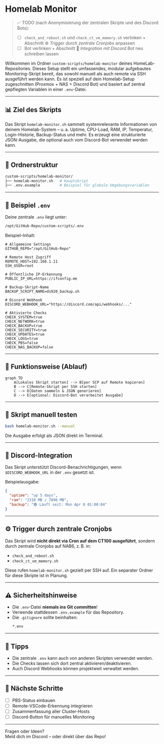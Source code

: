 # Homelab Monitor

> ✅ TODO (nach Anonymisierung der zentralen Skripte und des Discord Bots):
>
> - [ ] `check_and_reboot.sh` und `check_ct_vm_memory.sh` verlinken + Abschnitt ⚙️ *Trigger durch zentrale Cronjobs* anpassen
> - [ ] Bot verlinken + Abschnitt 🤖 *Integration mit Discord Bot* neu schreiben lassen

Willkommen im Ordner `custom-scripts/homelab-monitor` deines HomeLab-Repositories. Dieses Setup stellt ein umfassendes, modular aufgebautes Monitoring-Skript bereit, das sowohl manuell als auch remote via SSH ausgeführt werden kann. Es ist speziell auf dein Homelab-Setup zugeschnitten (Proxmox + NAS + Discord Bot) und basiert auf zentral gepflegten Variablen in einer `.env`-Datei.

---

## 📊 Ziel des Skripts

Das Skript `homelab-monitor.sh` sammelt systemrelevante Informationen von deinem Homelab-System – u. a. Uptime, CPU-Load, RAM, IP, Temperatur, Login-Historie, Backup-Status und mehr. Es erzeugt eine strukturierte JSON-Ausgabe, die optional auch vom Discord-Bot verwendet werden kann.

---

## 📂 Ordnerstruktur

```bash
custom-scripts/homelab-monitor/
├── homelab-monitor.sh   # Hauptskript
├── .env.example         # Beispiel für globale Umgebungsvariablen
```

---

## 🧾 Beispiel `.env`

Deine zentrale `.env` liegt unter:  
```bash
/opt/GitHub-Repo/custom-scripts/.env
```

Beispiel-Inhalt:

```env
# Allgemeine Settings
GITHUB_REPO="/opt/GitHub-Repo"

# Remote Host Zugriff
REMOTE_HOST=192.168.1.11
SSH_USER=root

# Öffentliche IP-Erkennung
PUBLIC_IP_URL=https://ifconfig.me

# Backup-Skript-Name
BACKUP_SCRIPT_NAME=ds920_backup.sh

# Discord Webhook
DISCORD_WEBHOOK_URL="https://discord.com/api/webhooks/..."

# Aktivierte Checks
CHECK_SYSTEM=true
CHECK_NETWORK=true
CHECK_BACKUP=true
CHECK_SECURITY=true
CHECK_UPDATES=true
CHECK_LOGS=true
CHECK_PBS=false
CHECK_NAS_BACKUP=false
```

---

## 🔎 Funktionsweise (Ablauf)

```mermaid
graph TD
    A[Lokales Skript starten] --> B[per SCP auf Remote kopieren]
    B --> C[Remote-Skript per SSH starten]
    C --> D[Daten sammeln & JSON generieren]
    D --> E[optional: Discord-Bot verarbeitet Ausgabe]
```

---

## 🚀 Skript manuell testen

```bash
bash homelab-monitor.sh --manual
```

Die Ausgabe erfolgt als JSON direkt im Terminal.

---

## 🤖 Discord-Integration

Das Skript unterstützt Discord-Benachrichtigungen, wenn `$DISCORD_WEBHOOK_URL` in der `.env` gesetzt ist.

Beispielausgabe:

```json
{
  "uptime": "up 5 days",
  "ram": "2310 MB / 7896 MB",
  "backup": "🟢 Läuft seit: Mon Apr 8 01:00:04"
}
```

---

## ⚙️ Trigger durch zentrale Cronjobs

Das Skript wird **nicht direkt via Cron auf dem CT100 ausgeführt**, sondern durch zentrale Cronjobs auf NAB6, z. B. in:

- `check_and_reboot.sh`
- `check_ct_vm_memory.sh`

Diese rufen `homelab-monitor.sh` gezielt per SSH auf. Ein separater Ordner für diese Skripte ist in Planung.

---

## ⚠️ Sicherheitshinweise

- Die `.env`-Datei **niemals ins Git committen**!
- Verwende stattdessen `.env.example` für das Repository.
- Die `.gitignore` sollte beinhalten:
  ```bash
  *.env
  ```

---

## 🧠 Tipps

- Die zentrale `.env` kann auch von anderen Skripten verwendet werden.
- Die Checks lassen sich dort zentral aktivieren/deaktivieren.
- Auch Discord Webhooks können projektweit verwaltet werden.

---

## 📌 Nächste Schritte

- [ ] PBS-Status einbauen
- [ ] Remote-VSCode-Erkennung integrieren
- [ ] Zusammenfassung aller Cluster-Hosts
- [ ] Discord-Button für manuelles Monitoring

---

Fragen oder Ideen?  
Meld dich im Discord – oder direkt über das Repo!
